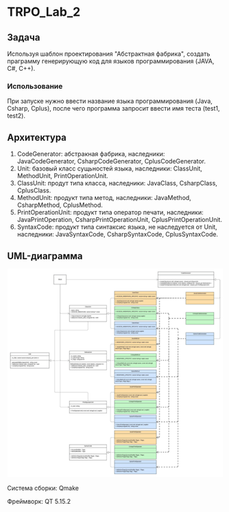 # TRPO_Lab_2
## Задача
Используя шаблон проектирования "Абстрактная фабрика", создать праграмму генерирующую код для языков программирования (JAVA, C#, С++).

### Использование
При запуске нужно ввести название языка программирования (Java, Csharp, Cplus), после чего программа запросит ввести имя теста (test1, test2).

## Архитектура
1. CodeGenerator: абстракная фабрика, наследники: JavaCodeGenerator, CsharpCodeGenerator, CplusCodeGenerator.
2. Unit: базовый класс сущьностей языка, наследники: ClassUnit, MethodUnit, PrintOperationUnit. 
3. ClassUnit: продут типа класса, наследники: JavaClass, CsharpClass, CplusClass.
3. MethodUnit: продукт типа метод, наследники: JavaMethod, CsharpMethod, CplusMethod.
4. PrintOperationUnit: продукт типа оператор печати, наследники: JavaPrintOperation, CsharpPrintOperationUnit, CplusPrintOperationUnit.
5. SyntaxCode: продукт типа синтаксис языка, не наследуется от Unit, наследники: JavaSyntaxCode, CsharpSyntaxCode, CplusSyntaxCode.

## UML-диаграмма
![Иллюстрация к проекту](https://github.com/Ran00dom/TRPO_Lab_2/raw//task_description/UML_2.jpeg)

Система сборки: Qmake

Фреймворк: QT 5.15.2
